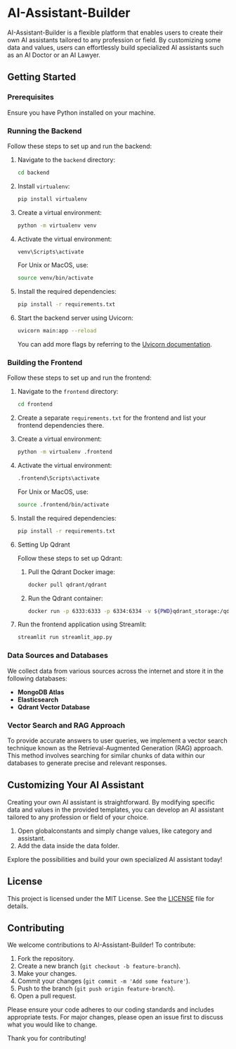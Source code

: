 # AI-Assistant-Builder

AI-Assistant-Builder is a flexible platform that enables users to create their own AI assistants tailored to any profession or field. By customizing some data and values, users can effortlessly build specialized AI assistants such as an AI Doctor or an AI Lawyer.

## Getting Started

### Prerequisites

Ensure you have Python installed on your machine.

### Running the Backend

Follow these steps to set up and run the backend:

1. Navigate to the `backend` directory:
    ```bash
    cd backend
    ```
2. Install `virtualenv`:
    ```bash
    pip install virtualenv
    ```
3. Create a virtual environment:
    ```bash
    python -m virtualenv venv
    ```
4. Activate the virtual environment:
    ```bash
    venv\Scripts\activate
    ```
    For Unix or MacOS, use:
    ```bash
    source venv/bin/activate
    ```
5. Install the required dependencies:
    ```bash
    pip install -r requirements.txt
    ```
6. Start the backend server using Uvicorn:
    ```bash
    uvicorn main:app --reload
    ```
    You can add more flags by referring to the [Uvicorn documentation](https://www.uvicorn.org/#command-line-options).


### Building the Frontend

Follow these steps to set up and run the frontend:

1. Navigate to the `frontend` directory:
    ```bash
    cd frontend
    ```
2. Create a separate `requirements.txt` for the frontend and list your frontend dependencies there.
3. Create a virtual environment:
    ```bash
    python -m virtualenv .frontend
    ```
4. Activate the virtual environment:
    ```bash
    .frontend\Scripts\activate
    ```
    For Unix or MacOS, use:
    ```bash
    source .frontend/bin/activate
    ```
5. Install the required dependencies:
    ```bash
    pip install -r requirements.txt
    ```
6. Setting Up Qdrant

    Follow these steps to set up Qdrant:

    1. Pull the Qdrant Docker image:
        ```bash
        docker pull qdrant/qdrant
        ```
    2. Run the Qdrant container:
        ```bash
        docker run -p 6333:6333 -p 6334:6334 -v ${PWD}qdrant_storage:/qdrant/storage:z qdrant/qdrant
        ```

7. Run the frontend application using Streamlit:
    ```bash
    streamlit run streamlit_app.py
    ```

### Data Sources and Databases

We collect data from various sources across the internet and store it in the following databases:
- **MongoDB Atlas**
- **Elasticsearch**
- **Qdrant Vector Database**

### Vector Search and RAG Approach

To provide accurate answers to user queries, we implement a vector search technique known as the Retrieval-Augmented Generation (RAG) approach. This method involves searching for similar chunks of data within our databases to generate precise and relevant responses.

## Customizing Your AI Assistant

Creating your own AI assistant is straightforward. By modifying specific data and values in the provided templates, you can develop an AI assistant tailored to any profession or field of your choice.

1. Open globalconstants and simply change values, like category and assistant.
2. Add the data inside the data folder.

Explore the possibilities and build your own specialized AI assistant today!

## License

This project is licensed under the MIT License. See the [LICENSE](LICENSE) file for details.

## Contributing

We welcome contributions to AI-Assistant-Builder! To contribute:

1. Fork the repository.
2. Create a new branch (`git checkout -b feature-branch`).
3. Make your changes.
4. Commit your changes (`git commit -m 'Add some feature'`).
5. Push to the branch (`git push origin feature-branch`).
6. Open a pull request.

Please ensure your code adheres to our coding standards and includes appropriate tests. For major changes, please open an issue first to discuss what you would like to change.

Thank you for contributing!